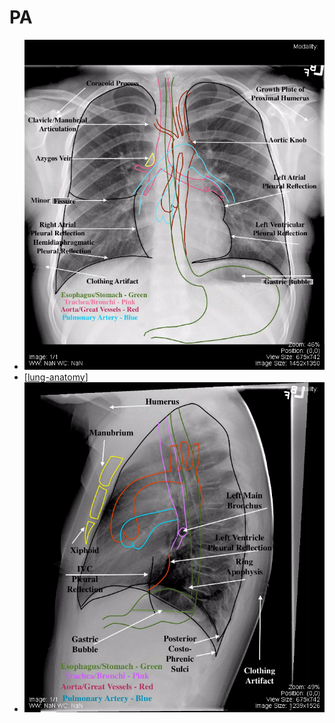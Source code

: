 # PA
- ![](../attachments/2024-02-24-04-20-17.png)
- [[lung-anatomy]]
- ![](../attachments/2024-02-24-04-19-41.png)


[//begin]: # "Autogenerated link references for markdown compatibility"
[lung-anatomy]: lung-anatomy.md "lung-anatomy"
[//end]: # "Autogenerated link references"